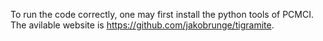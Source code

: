 To run the code correctly, one may first install the python tools of PCMCI. The avilable website is https://github.com/jakobrunge/tigramite.
